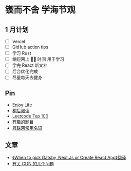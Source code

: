 # 锲而不舍 学海节观

## 1 月计划

- [ ] Vercel
- [ ] GitHub action tips
- [ ] 学习 Rust
- [ ] 缩短网上 🏄‍♀️ 时间 用于学习
- [ ] 学完 React 新文档
- [ ] 后台优化完成
- [ ] 尽量每天去健身

## Pin

- [Enjoy Life](https://github.com/exposir/personal-blog/blob/master/Pin/Enjoy%20Life.md)
- [稍后阅读](https://github.com/exposir/personal-blog/blob/master/Pin/%E7%A8%8D%E5%90%8E%E9%98%85%E8%AF%BB.md)
- [Leetcode Top 100](https://github.com/exposir/personal-blog/blob/master/Pin/Leetcode%20Top%20100.md)
- [有趣的题目](https://github.com/exposir/personal-blog/blob/master/Pin/%E6%9C%89%E8%B6%A3%E7%9A%84%E9%A2%98%E7%9B%AE.md)
- [互联网常用名词](https://github.com/exposir/personal-blog/blob/master/Pin/%E4%BA%92%E8%81%94%E7%BD%91%E5%B8%B8%E7%94%A8%E5%90%8D%E8%AF%8D.md)

## 文章

- [《When to pick Gatsby, Next.Js or Create React App》翻译](https://github.com/exposir/personal-blog/blob/master/%E6%96%87%E7%AB%A0/%E3%80%8AWhen%20to%20pick%20Gatsby%2C%20Next.Js%20or%20Create%20React%20App%E3%80%8B%E7%BF%BB%E8%AF%91.md)
- [有关 CDN 的几个问题](https://github.com/exposir/personal-blog/blob/master/%E6%96%87%E7%AB%A0/%E3%80%8AWhen%20to%20pick%20Gatsby%2C%20Next.Js%20or%20Create%20React%20App%E3%80%8B%E7%BF%BB%E8%AF%91.md)

